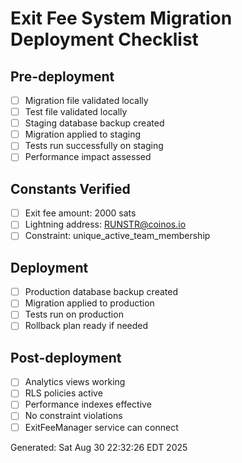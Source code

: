 # Exit Fee System Migration Deployment Checklist

## Pre-deployment
- [ ] Migration file validated locally
- [ ] Test file validated locally  
- [ ] Staging database backup created
- [ ] Migration applied to staging
- [ ] Tests run successfully on staging
- [ ] Performance impact assessed

## Constants Verified
- [ ] Exit fee amount: 2000 sats
- [ ] Lightning address: RUNSTR@coinos.io
- [ ] Constraint: unique_active_team_membership

## Deployment
- [ ] Production database backup created
- [ ] Migration applied to production
- [ ] Tests run on production
- [ ] Rollback plan ready if needed

## Post-deployment
- [ ] Analytics views working
- [ ] RLS policies active
- [ ] Performance indexes effective
- [ ] No constraint violations
- [ ] ExitFeeManager service can connect

Generated: Sat Aug 30 22:32:26 EDT 2025
